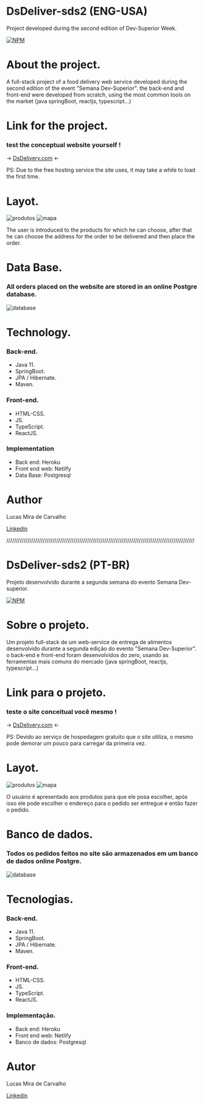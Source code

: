 # DsDeliver-sds2 (ENG-USA)
 Project developed during the second edition of Dev-Superior Week.
 
 [![NPM](https://img.shields.io/npm/l/react)](https://github.com/miratkd/DsDeliver-sds2/blob/main/LICENSE)
 
 # About the project.
 A full-stack project of a food delivery web service developed during the second edition of the event "Semana Dev-Superior". the back-end and front-end were developed from scratch, using the most common tools on the market (java springBoot, reactjs, typescript...) 
 
 # Link for the project.
  ### test the conceptual website yourself !
  
   -> [DsDelivery.com](https://dsdelivery-lmira.netlify.app/orders) <-
   
   PS: Due to the free hosting service the site uses, it may take a while to load the first time. 
  
  # Layot.
  ![produtos](https://raw.githubusercontent.com/miratkd/assets/main/produtos.PNG)
  ![mapa](https://raw.githubusercontent.com/miratkd/assets/main/mapa.PNG)
  
  The user is introduced to the products for which he can choose, after that he can choose the address for the order to be delivered and then place the order.
  
  # Data Base.
  ### All orders placed on the website are stored in an online Postgre database.
  
  ![database](https://raw.githubusercontent.com/miratkd/assets/main/postgre.PNG)
  
  # Technology.
  ### Back-end.
   * Java 11.
   * SpringBoot.
   * JPA / Hibernate.
   * Maven.
   
   ### Front-end.
   * HTML-CSS. 
   * JS. 
   * TypeScript.
   * ReactJS.
   
   ### Implementation
   * Back end: Heroku
   * Front end web: Netlify
   * Data Base: Postgresql
  
  # Author
  Lucas Mira de Carvalho
  
  [Linkedin](https://www.linkedin.com/in/lucas-mira-17514b203/)
  
 //////////////////////////////////////////////////////////////////////////////////////////////////
 
 
# DsDeliver-sds2 (PT-BR)
 Projeto desenvolvido durante a segunda semana do evento Semana Dev-superior.
 
 [![NPM](https://img.shields.io/npm/l/react)](https://github.com/miratkd/DsDeliver-sds2/blob/main/LICENSE)
 
 # Sobre o projeto.
  Um projeto full-stack de um web-service de entrega de alimentos desenvolvido durante a segunda edição do evento "Semana Dev-Superior". o back-end e front-end foram desenvolvidos do zero, usando as ferramentas mais comuns do mercado (java springBoot, reactjs, typescript...)
  
  # Link para o projeto.
  ### teste o site conceitual você mesmo !
  
   -> [DsDelivery.com](https://dsdelivery-lmira.netlify.app/orders) <-
   
   PS: Devido ao serviço de hospedagem gratuito que o site utiliza, o mesmo pode demorar um pouco para carregar da primeira vez. 

   # Layot.
  ![produtos](https://raw.githubusercontent.com/miratkd/assets/main/produtos.PNG)
  ![mapa](https://raw.githubusercontent.com/miratkd/assets/main/mapa.PNG)
  
  O usuário é apresentado aos produtos para que ele posa escolher, após isso ele pode escolher o endereço para o pedido ser entregue e então fazer o pedido.
  
   # Banco de dados.
  ### Todos os pedidos feitos no site são armazenados em um banco de dados online Postgre. 
  
  ![database](https://raw.githubusercontent.com/miratkd/assets/main/postgre.PNG)
  
  # Tecnologias.
  ### Back-end.
   * Java 11.
   * SpringBoot.
   * JPA / Hibernate.
   * Maven.
   
   ### Front-end.
   * HTML-CSS. 
   * JS. 
   * TypeScript.
   * ReactJS.
   
   ### Implementação.
   * Back end: Heroku
   * Front end web: Netlify
   * Banco de dados: Postgresql
   
   # Autor
  Lucas Mira de Carvalho
  
  [Linkedin](https://www.linkedin.com/in/lucas-mira-17514b203/)
